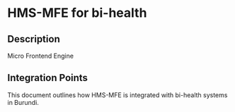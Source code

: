 # HMS-MFE for bi-health

## Description

Micro Frontend Engine

## Integration Points

This document outlines how HMS-MFE is integrated with bi-health systems in Burundi.
